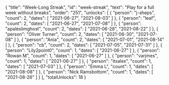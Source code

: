{
  "title": "Week-Long Streak",
  "id": "week-streak",
  "text": "Play for a full week without breaks",
  "order": "251",
  "unlocks": [
    {
      "person": "j-sheps",
      "count": 2,
      "dates": [
        "2021-06-27",
        "2021-08-03"
      ]
    },
    {
      "person": "leaf",
      "count": 2,
      "dates": [
        "2021-06-27",
        "2021-07-08"
      ]
    },
    {
      "person": "apaleslimghost",
      "count": 2,
      "dates": [
        "2021-06-28",
        "2021-08-22"
      ]
    },
    {
      "person": "Oliver Turner",
      "count": 2,
      "dates": [
        "2021-06-30",
        "2021-07-08"
      ]
    },
    {
      "person": "Ania",
      "count": 2,
      "dates": [
        "2021-07-01",
        "2021-08-14"
      ]
    },
    {
      "person": "cb",
      "count": 2,
      "dates": [
        "2021-07-05",
        "2021-07-31"
      ]
    },
    {
      "person": "Lily2point0",
      "count": 1,
      "dates": [
        "2021-06-27"
      ]
    },
    {
      "person": "Rowan M",
      "count": 1,
      "dates": [
        "2021-06-27"
      ]
    },
    {
      "person": "varjmes",
      "count": 1,
      "dates": [
        "2021-06-27"
      ]
    },
    {
      "person": "itsalex",
      "count": 1,
      "dates": [
        "2021-07-03"
      ]
    },
    {
      "person": "Emma L",
      "count": 1,
      "dates": [
        "2021-08-08"
      ]
    },
    {
      "person": "Nick Ramsbottom",
      "count": 1,
      "dates": [
        "2021-08-26"
      ]
    }
  ],
  "totalUnlocks": 18
}